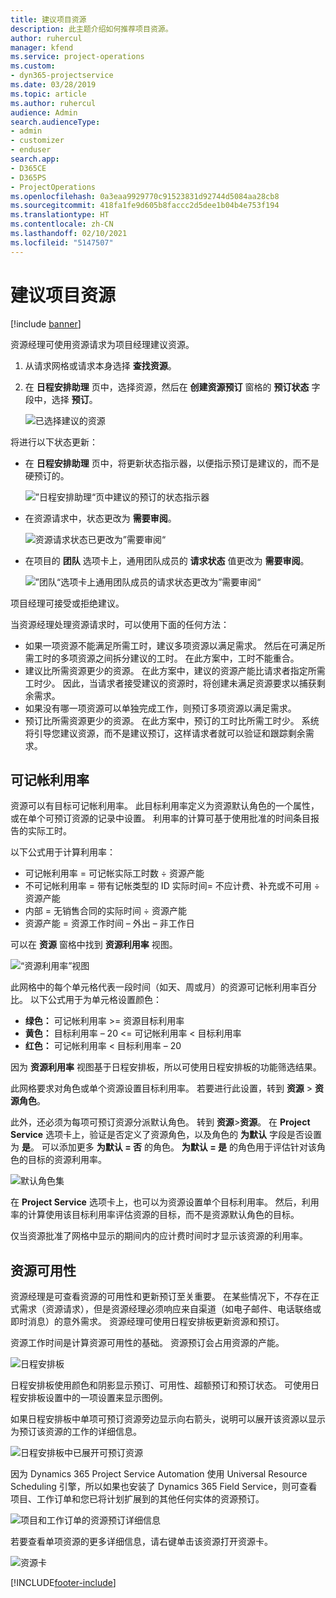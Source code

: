 ```yaml
---
title: 建议项目资源
description: 此主题介绍如何推荐项目资源。
author: ruhercul
manager: kfend
ms.service: project-operations
ms.custom:
- dyn365-projectservice
ms.date: 03/28/2019
ms.topic: article
ms.author: ruhercul
audience: Admin
search.audienceType:
- admin
- customizer
- enduser
search.app:
- D365CE
- D365PS
- ProjectOperations
ms.openlocfilehash: 0a3eaa9929770c91523831d92744d5084aa28cb8
ms.sourcegitcommit: 418fa1fe9d605b8faccc2d5dee1b04b4e753f194
ms.translationtype: HT
ms.contentlocale: zh-CN
ms.lasthandoff: 02/10/2021
ms.locfileid: "5147507"
---
```

# <a name="propose-project-resources"></a>建议项目资源

[!include [banner](../includes/psa-now-project-operations.md)]

资源经理可使用资源请求为项目经理建议资源。

1. 从请求网格或请求本身选择 **查找资源**。
2. 在 **日程安排助理** 页中，选择资源，然后在 **创建资源预订** 窗格的 **预订状态** 字段中，选择 **预订**。

    ![已选择建议的资源](media/Resource-Management-image62.png)

将进行以下状态更新：

- 在 **日程安排助理** 页中，将更新状态指示器，以便指示预订是建议的，而不是硬预订的。

    ![”日程安排助理“页中建议的预订的状态指示器](media/Resource-Management-image63.png)

- 在资源请求中，状态更改为 **需要审阅**。

    ![资源请求状态已更改为”需要审阅“](media/Resource-Management-image64.png)

- 在项目的 **团队** 选项卡上，通用团队成员的 **请求状态** 值更改为 **需要审阅**。

    ![”团队“选项卡上通用团队成员的请求状态更改为”需要审阅“](media/Resource-Management-image48.png)

项目经理可接受或拒绝建议。

当资源经理处理资源请求时，可以使用下面的任何方法：

- 如果一项资源不能满足所需工时，建议多项资源以满足需求。 然后在可满足所需工时的多项资源之间拆分建议的工时。 在此方案中，工时不能重合。
- 建议比所需资源更少的资源。 在此方案中，建议的资源产能比请求者指定所需工时少。 因此，当请求者接受建议的资源时，将创建未满足资源要求以捕获剩余需求。
- 如果没有哪一项资源可以单独完成工作，则预订多项资源以满足需求。
- 预订比所需资源更少的资源。 在此方案中，预订的工时比所需工时少。 系统将引导您建议资源，而不是建议预订，这样请求者就可以验证和跟踪剩余需求。

## <a name="billable-utilization"></a>可记帐利用率

资源可以有目标可记帐利用率。 此目标利用率定义为资源默认角色的一个属性，或在单个可预订资源的记录中设置。 利用率的计算可基于使用批准的时间条目报告的实际工时。

以下公式用于计算利用率：

- 可记帐利用率 = 可记帐实际工时数 ÷ 资源产能
- 不可记帐利用率 = 带有记帐类型的 ID 实际时间= 不应计费、补充或不可用 ÷ 资源产能
- 内部 = 无销售合同的实际时间 ÷ 资源产能
- 资源产能 = 资源工作时间 – 外出 – 非工作日

可以在 **资源** 窗格中找到 **资源利用率** 视图。

![“资源利用率”视图](media/Resource-Management-image65.png)

此网格中的每个单元格代表一段时间（如天、周或月）的资源可记帐利用率百分比。 以下公式用于为单元格设置颜色：

- **绿色：** 可记帐利用率 \>= 资源目标利用率
- **黄色：** 目标利用率 – 20 \<= 可记帐利用率 \< 目标利用率
- **红色：** 可记帐利用率 \< 目标利用率 – 20

因为 **资源利用率** 视图基于日程安排板，所以可使用日程安排板的功能筛选结果。

此网格要求对角色或单个资源设置目标利用率。 若要进行此设置，转到 **资源** \> **资源角色**。

此外，还必须为每项可预订资源分派默认角色。 转到 **资源**\>**资源**。 在 **Project Service** 选项卡上，验证是否定义了资源角色，以及角色的 **为默认** 字段是否设置为 **是**。 可以添加更多 **为默认 = 否** 的角色。 **为默认 = 是** 的角色用于评估针对该角色的目标的资源利用率。

![默认角色集](media/Resource-Management-image67.png)

在 **Project Service** 选项卡上，也可以为资源设置单个目标利用率。 然后，利用率的计算使用该目标利用率评估资源的目标，而不是资源默认角色的目标。

仅当资源批准了网格中显示的期间内的应计费时间时才显示该资源的利用率。

## <a name="resource-availability"></a>资源可用性

资源经理是可查看资源的可用性和更新预订至关重要。 在某些情况下，不存在正式需求（资源请求），但是资源经理必须响应来自渠道（如电子邮件、电话联络或即时消息）的意外需求。 资源经理可使用日程安排板更新资源和预订。

资源工作时间是计算资源可用性的基础。 资源预订会占用资源的产能。

![日程安排板](media/Resource-Management-image68.png)

日程安排板使用颜色和阴影显示预订、可用性、超额预订和预订状态。 可使用日程安排板设置中的一项设置来显示图例。

如果日程安排板中单项可预订资源旁边显示向右箭头，说明可以展开该资源以显示为预订该资源的工作的详细信息。

![日程安排板中已展开可预订资源](media/Resource-Management-image69.png)

因为 Dynamics 365 Project Service Automation 使用 Universal Resource Scheduling 引擎，所以如果也安装了 Dynamics 365 Field Service，则可查看项目、工作订单和您已将计划扩展到的其他任何实体的资源预订。

![项目和工作订单的资源预订详细信息](media/Resource-Management-image70.png)

若要查看单项资源的更多详细信息，请右键单击该资源打开资源卡。

![资源卡](media/Resource-Management-image71.png)


[!INCLUDE[footer-include](../includes/footer-banner.md)]